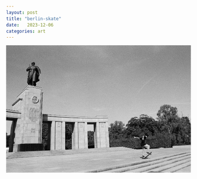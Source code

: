 ```yaml
---
layout: post
title: "berlin-skate"
date:   2023-12-06
categories: art
---
```


![berlin-skate](/img/arts/nikon-fm/batch-1-bw/berlin-skate.jpg)
